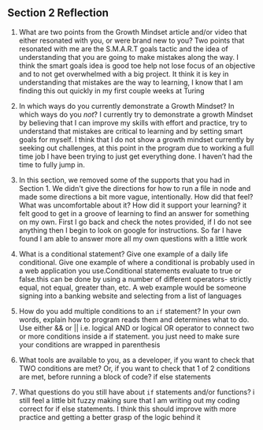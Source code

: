 ## Section 2 Reflection

1. What are two points from the Growth Mindset article and/or video that either resonated with you, or were brand new to you? Two points that resonated with me are the S.M.A.R.T
goals tactic and the idea of understanding that you are going to make mistakes
along the way. I think the smart goals idea is good toe help not lose focus of an
objective and to not get overwhelmed with a big project. It think it is key in
understanding that mistakes are the way to learning, I know that I am finding this
out quickly in my first couple weeks at Turing

2. In which ways do you currently demonstrate a Growth Mindset? In which ways do you _not_?
 I currently try to demonstrate a growth Mindset by believing that I
can improve my skills with effort and practice, try to understand that mistakes are
critical to learning and by setting smart goals for myself. I think that I do not
show a growth mindset currently by seeking out challenges, at this point in the
program due to working a full time job I have been trying to just get everything
done. I haven’t had the time to fully jump in.

3. In this section, we removed some of the supports that you had in Section 1. We didn't give the directions for how to run a file in node and made some directions a bit more vague, intentionally. How did that feel? What was uncomfortable about it? How did it support your learning? it felt good to get in a groove of learning to find an answer for something on my own. First I go back and check the notes provided, if I do not see anything then I begin to look on google for instructions.  So far I have found I am able to answer more all my own questions with a little work

4. What is a conditional statement? Give one example of a daily life conditional. Give one example of where a conditional is probably used in a web application you use.Conditional statements evaluate to true or false.this can be done by using a number of different operators- strictly equal, not equal, greater than, etc.  A web example would be someone signing into a banking website and selecting from a list of languages

5. How do you add multiple conditions to an `if` statement? In your own words, explain how to program reads them and determines what to do. Use either && or || i.e. logical AND or logical OR operator to connect two or more conditions inside a if statement. you just need to make sure your conditions are wrapped in parenthesis

6. What tools are available to you, as a developer, if you want to check that TWO conditions are met? Or, if you want to check that 1 of 2 conditions are met, before running a block of code? if else statements

7. What questions do you still have about `if` statements and/or functions? i still feel a little bit fuzzy making sure that I am writing out my coding correct for if else statements.  I think this should improve with more practice and getting a better grasp of the logic behind it
